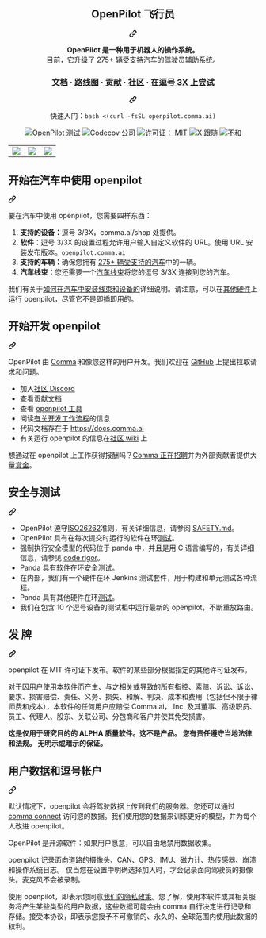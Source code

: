 <div class="Box-sc-g0xbh4-0 QkQOb js-snippet-clipboard-copy-unpositioned" data-hpc="true"><article class="markdown-body entry-content container-lg" itemprop="text"><div align="center" dir="auto">
<div class="markdown-heading" dir="auto"><h1 tabindex="-1" class="heading-element" dir="auto" _msttexthash="21037380" _msthash="394">OpenPilot 飞行员</h1><a id="user-content-openpilot" class="anchor" aria-label="永久链接： openpilot" href="#openpilot" _mstaria-label="416221" _msthash="395"><svg class="octicon octicon-link" viewBox="0 0 16 16" version="1.1" width="16" height="16" aria-hidden="true"><path d="m7.775 3.275 1.25-1.25a3.5 3.5 0 1 1 4.95 4.95l-2.5 2.5a3.5 3.5 0 0 1-4.95 0 .751.751 0 0 1 .018-1.042.751.751 0 0 1 1.042-.018 1.998 1.998 0 0 0 2.83 0l2.5-2.5a2.002 2.002 0 0 0-2.83-2.83l-1.25 1.25a.751.751 0 0 1-1.042-.018.751.751 0 0 1-.018-1.042Zm-4.69 9.64a1.998 1.998 0 0 0 2.83 0l1.25-1.25a.751.751 0 0 1 1.042.018.751.751 0 0 1 .018 1.042l-1.25 1.25a3.5 3.5 0 1 1-4.95-4.95l2.5-2.5a3.5 3.5 0 0 1 4.95 0 .751.751 0 0 1-.018 1.042.751.751 0 0 1-1.042.018 1.998 1.998 0 0 0-2.83 0l-2.5 2.5a1.998 1.998 0 0 0 0 2.83Z"></path></svg></a></div>
<p dir="auto">
  <font _mstmutation="1" _msttexthash="466368448" _msthash="396"><b _mstmutation="1" _istranslated="1">OpenPilot 是一种用于机器人的操作系统。</b> <br _mstmutation="1" _istranslated="1">目前，它升级了 275+ 辆受支持汽车的驾驶员辅助系统。</font></p>
<div class="markdown-heading" dir="auto"><h3 tabindex="-1" class="heading-element" dir="auto">
  <font _mstmutation="1" _msttexthash="91377338" _msthash="397"><a href="https://docs.comma.ai" rel="nofollow" _mstmutation="1" _istranslated="1">文档</a> <span _mstmutation="1" _istranslated="1"> ·</span> <a href="https://docs.comma.ai/contributing/roadmap/" rel="nofollow" _mstmutation="1" _istranslated="1">路线图</a> <span _mstmutation="1" _istranslated="1"> · </span> <a href="https://github.com/commaai/openpilot/blob/master/docs/CONTRIBUTING.md" _mstmutation="1" _istranslated="1">贡献</a> <span _mstmutation="1" _istranslated="1"> ·</span> <a href="https://discord.comma.ai" rel="nofollow" _mstmutation="1" _istranslated="1">社区</a> <span _mstmutation="1" _istranslated="1"> · </span> <a href="https://comma.ai/shop" rel="nofollow" _mstmutation="1" _istranslated="1">在逗号 3X 上尝试</a></font>
</h3><a id="user-content---docs------roadmap------contribute------community------try-it-on-a-comma-3x" class="anchor" aria-label="永久链接： 文档 ·路线图 ·贡献 ·社区 ·在逗号 3X 上尝试" href="#--docs------roadmap------contribute------community------try-it-on-a-comma-3x" _mstaria-label="2990091" _msthash="398"><svg class="octicon octicon-link" viewBox="0 0 16 16" version="1.1" width="16" height="16" aria-hidden="true"><path d="m7.775 3.275 1.25-1.25a3.5 3.5 0 1 1 4.95 4.95l-2.5 2.5a3.5 3.5 0 0 1-4.95 0 .751.751 0 0 1 .018-1.042.751.751 0 0 1 1.042-.018 1.998 1.998 0 0 0 2.83 0l2.5-2.5a2.002 2.002 0 0 0-2.83-2.83l-1.25 1.25a.751.751 0 0 1-1.042-.018.751.751 0 0 1-.018-1.042Zm-4.69 9.64a1.998 1.998 0 0 0 2.83 0l1.25-1.25a.751.751 0 0 1 1.042.018.751.751 0 0 1 .018 1.042l-1.25 1.25a3.5 3.5 0 1 1-4.95-4.95l2.5-2.5a3.5 3.5 0 0 1 4.95 0 .751.751 0 0 1-.018 1.042.751.751 0 0 1-1.042.018 1.998 1.998 0 0 0-2.83 0l-2.5 2.5a1.998 1.998 0 0 0 0 2.83Z"></path></svg></a></div>
<p dir="auto"><font _mstmutation="1" _msttexthash="22837152" _msthash="399">快速入门：</font><code>bash &lt;(curl -fsSL openpilot.comma.ai)</code></p>
<p dir="auto"><a target="_blank" rel="noopener noreferrer" href="https://github.com/commaai/openpilot/actions/workflows/selfdrive_tests.yaml/badge.svg"><img src="https://github.com/commaai/openpilot/actions/workflows/selfdrive_tests.yaml/badge.svg" alt="OpenPilot 测试" style="max-width: 100%;" _mstalt="273247" _msthash="400"></a>
<a href="https://codecov.io/gh/commaai/openpilot" rel="nofollow"><img src="https://camo.githubusercontent.com/1453f17f7d4d38fb706e605554175a0937ba3a22299dff097e73b8900c9099ea/68747470733a2f2f636f6465636f762e696f2f67682f636f6d6d6161692f6f70656e70696c6f742f6272616e63682f6d61737465722f67726170682f62616467652e737667" alt="Codecov 公司" data-canonical-src="https://codecov.io/gh/commaai/openpilot/branch/master/graph/badge.svg" style="max-width: 100%;" _mstalt="96798" _msthash="401"></a>
<a href="/commaai/openpilot/blob/master/LICENSE"><img src="https://camo.githubusercontent.com/6cd0120cc4c5ac11d28b2c60f76033b52db98dac641de3b2644bb054b449d60c/68747470733a2f2f696d672e736869656c64732e696f2f62616467652f4c6963656e73652d4d49542d79656c6c6f772e737667" alt="许可证： MIT" data-canonical-src="https://img.shields.io/badge/License-MIT-yellow.svg" style="max-width: 100%;" _mstalt="152607" _msthash="402"></a>
<a href="https://x.com/comma_ai" rel="nofollow"><img src="https://camo.githubusercontent.com/f24cb75c45c5eac523a0e54674d80a45ade04b896e5d178a681fd84f49c6aeae/68747470733a2f2f696d672e736869656c64732e696f2f747769747465722f666f6c6c6f772f636f6d6d615f6169" alt="X 跟随" data-canonical-src="https://img.shields.io/twitter/follow/comma_ai" style="max-width: 100%;" _mstalt="95186" _msthash="403"></a>
<a href="https://discord.comma.ai" rel="nofollow"><img src="https://camo.githubusercontent.com/bbf25cbe56f023cd30042113212e67f6ff2e3da1173f52c07982415a60a111b4/68747470733a2f2f696d672e736869656c64732e696f2f646973636f72642f343639353234363036303433313630353736" alt="不和" data-canonical-src="https://img.shields.io/discord/469524606043160576" style="max-width: 100%;" _mstalt="93990" _msthash="404"></a></p>
</div>
<markdown-accessiblity-table data-catalyst=""><table>
  <tbody><tr>
    <td><a href="https://youtu.be/NmBfgOanCyk" title="Video By Greer Viau" rel="nofollow"><img src="https://github.com/commaai/openpilot/assets/8762862/2f7112ae-f748-4f39-b617-fabd689c3772" style="max-width: 100%;"></a></td>
    <td><a href="https://youtu.be/VHKyqZ7t8Gw" title="Video By Logan LeGrand" rel="nofollow"><img src="https://github.com/commaai/openpilot/assets/8762862/92351544-2833-40d7-9e0b-7ef7ae37ec4c" style="max-width: 100%;"></a></td>
    <td><a href="https://youtu.be/SUIZYzxtMQs" title="A drive to Taco Bell" rel="nofollow"><img src="https://github.com/commaai/openpilot/assets/8762862/05ceefc5-2628-439c-a9b2-89ce77dc6f63" style="max-width: 100%;"></a></td>
  </tr>
</tbody></table></markdown-accessiblity-table>
<div class="markdown-heading" dir="auto"><h2 tabindex="-1" class="heading-element" dir="auto" _msttexthash="28338063" _msthash="405">开始在汽车中使用 openpilot</h2><a id="user-content-to-start-using-openpilot-in-a-car" class="anchor" aria-label="永久链接：开始在汽车中使用 openpilot" href="#to-start-using-openpilot-in-a-car" _mstaria-label="1279915" _msthash="406"><svg class="octicon octicon-link" viewBox="0 0 16 16" version="1.1" width="16" height="16" aria-hidden="true"><path d="m7.775 3.275 1.25-1.25a3.5 3.5 0 1 1 4.95 4.95l-2.5 2.5a3.5 3.5 0 0 1-4.95 0 .751.751 0 0 1 .018-1.042.751.751 0 0 1 1.042-.018 1.998 1.998 0 0 0 2.83 0l2.5-2.5a2.002 2.002 0 0 0-2.83-2.83l-1.25 1.25a.751.751 0 0 1-1.042-.018.751.751 0 0 1-.018-1.042Zm-4.69 9.64a1.998 1.998 0 0 0 2.83 0l1.25-1.25a.751.751 0 0 1 1.042.018.751.751 0 0 1 .018 1.042l-1.25 1.25a3.5 3.5 0 1 1-4.95-4.95l2.5-2.5a3.5 3.5 0 0 1 4.95 0 .751.751 0 0 1-.018 1.042.751.751 0 0 1-1.042.018 1.998 1.998 0 0 0-2.83 0l-2.5 2.5a1.998 1.998 0 0 0 0 2.83Z"></path></svg></a></div>
<p dir="auto" _msttexthash="141685440" _msthash="407">要在汽车中使用 openpilot，您需要四样东西：</p>
<ol dir="auto">
<li _msttexthash="89486215" _msthash="408"><strong _istranslated="1">支持的设备：</strong>逗号 3/3X，comma.ai/shop 处提供<a href="https://comma.ai/shop/comma-3x" rel="nofollow" _istranslated="1"></a>。</li>
<li><font _mstmutation="1" _msttexthash="305233682" _msthash="409"><strong _mstmutation="1" _istranslated="1">软件：</strong>逗号 3/3X 的设置过程允许用户输入自定义软件的 URL。使用 URL 安装发布版本。</font><code>openpilot.comma.ai</code></li>
<li _msttexthash="168251252" _msthash="410"><strong _istranslated="1">支持的车辆：</strong>确保您拥有 <a href="/commaai/openpilot/blob/master/docs/CARS.md" _istranslated="1">275+ 辆受支持的汽车</a>中的一辆。</li>
<li _msttexthash="225598503" _msthash="411"><strong _istranslated="1">汽车线束：</strong>您还需要一个<a href="https://comma.ai/shop/car-harness" rel="nofollow" _istranslated="1">汽车线束</a>将您的逗号 3/3X 连接到您的汽车。</li>
</ol>
<p dir="auto" _msttexthash="603946655" _msthash="412">我们有关于<a href="https://comma.ai/setup" rel="nofollow" _istranslated="1">如何在汽车中安装线束和设备的</a>详细说明。请注意，可以在<a href="https://blog.comma.ai/self-driving-car-for-free/" rel="nofollow" _istranslated="1">其他硬件</a>上运行 openpilot，尽管它不是即插即用的。</p>
<div class="markdown-heading" dir="auto"><h2 tabindex="-1" class="heading-element" dir="auto" _msttexthash="10431226" _msthash="413">开始开发 openpilot</h2><a id="user-content-to-start-developing-openpilot" class="anchor" aria-label="永久链接： 开始开发 openpilot" href="#to-start-developing-openpilot" _mstaria-label="1227460" _msthash="414"><svg class="octicon octicon-link" viewBox="0 0 16 16" version="1.1" width="16" height="16" aria-hidden="true"><path d="m7.775 3.275 1.25-1.25a3.5 3.5 0 1 1 4.95 4.95l-2.5 2.5a3.5 3.5 0 0 1-4.95 0 .751.751 0 0 1 .018-1.042.751.751 0 0 1 1.042-.018 1.998 1.998 0 0 0 2.83 0l2.5-2.5a2.002 2.002 0 0 0-2.83-2.83l-1.25 1.25a.751.751 0 0 1-1.042-.018.751.751 0 0 1-.018-1.042Zm-4.69 9.64a1.998 1.998 0 0 0 2.83 0l1.25-1.25a.751.751 0 0 1 1.042.018.751.751 0 0 1 .018 1.042l-1.25 1.25a3.5 3.5 0 1 1-4.95-4.95l2.5-2.5a3.5 3.5 0 0 1 4.95 0 .751.751 0 0 1-.018 1.042.751.751 0 0 1-1.042.018 1.998 1.998 0 0 0-2.83 0l-2.5 2.5a1.998 1.998 0 0 0 0 2.83Z"></path></svg></a></div>
<p dir="auto" _msttexthash="346759777" _msthash="415">OpenPilot 由 <a href="https://comma.ai/" rel="nofollow" _istranslated="1">Comma</a> 和像您这样的用户开发。我们欢迎在 <a href="http://github.com/commaai/openpilot" _istranslated="1">GitHub</a> 上提出拉取请求和问题。</p>
<ul dir="auto">
<li _msttexthash="10624120" _msthash="416">加入<a href="https://discord.comma.ai" rel="nofollow" _istranslated="1">社区 Discord</a></li>
<li _msttexthash="21535501" _msthash="417">查看<a href="/commaai/openpilot/blob/master/docs/CONTRIBUTING.md" _istranslated="1">贡献文档</a></li>
<li _msttexthash="16532542" _msthash="418">查看 <a href="/commaai/openpilot/blob/master/tools" _istranslated="1">openpilot 工具</a></li>
<li _msttexthash="57143645" _msthash="419">阅读<a href="/commaai/openpilot/blob/master/docs/WORKFLOW.md" _istranslated="1">有关开发工作流程</a>的信息</li>
<li _msttexthash="22378161" _msthash="420">代码文档存在于 <a href="https://docs.comma.ai" rel="nofollow" _istranslated="1">https://docs.comma.ai</a></li>
<li _msttexthash="65362934" _msthash="421">有关运行 openpilot 的信息在<a href="https://github.com/commaai/openpilot/wiki" _istranslated="1">社区 wiki</a> 上</li>
</ul>
<p dir="auto" _msttexthash="379560363" _msthash="422">想通过在 openpilot 上工作获得报酬吗？<a href="https://comma.ai/jobs#open-positions" rel="nofollow" _istranslated="1">Comma 正在招聘</a>并为外部贡献者提供大量<a href="https://comma.ai/bounties" rel="nofollow" _istranslated="1">赏金</a>。</p>
<div class="markdown-heading" dir="auto"><h2 tabindex="-1" class="heading-element" dir="auto" _msttexthash="15393898" _msthash="423">安全与测试</h2><a id="user-content-safety-and-testing" class="anchor" aria-label="永久链接： 安全与测试" href="#safety-and-testing" _mstaria-label="678860" _msthash="424"><svg class="octicon octicon-link" viewBox="0 0 16 16" version="1.1" width="16" height="16" aria-hidden="true"><path d="m7.775 3.275 1.25-1.25a3.5 3.5 0 1 1 4.95 4.95l-2.5 2.5a3.5 3.5 0 0 1-4.95 0 .751.751 0 0 1 .018-1.042.751.751 0 0 1 1.042-.018 1.998 1.998 0 0 0 2.83 0l2.5-2.5a2.002 2.002 0 0 0-2.83-2.83l-1.25 1.25a.751.751 0 0 1-1.042-.018.751.751 0 0 1-.018-1.042Zm-4.69 9.64a1.998 1.998 0 0 0 2.83 0l1.25-1.25a.751.751 0 0 1 1.042.018.751.751 0 0 1 .018 1.042l-1.25 1.25a3.5 3.5 0 1 1-4.95-4.95l2.5-2.5a3.5 3.5 0 0 1 4.95 0 .751.751 0 0 1-.018 1.042.751.751 0 0 1-1.042.018 1.998 1.998 0 0 0-2.83 0l-2.5 2.5a1.998 1.998 0 0 0 0 2.83Z"></path></svg></a></div>
<ul dir="auto">
<li _msttexthash="200886101" _msthash="425">OpenPilot 遵守<a href="https://en.wikipedia.org/wiki/ISO_26262" rel="nofollow" _istranslated="1">ISO26262</a>准则，有关详细信息，请参阅 <a href="/commaai/openpilot/blob/master/docs/SAFETY.md" _istranslated="1">SAFETY.md</a>。</li>
<li _msttexthash="154736062" _msthash="426">OpenPilot 具有在每次提交时运行的软件在环<a href="/commaai/openpilot/blob/master/.github/workflows/selfdrive_tests.yaml" _istranslated="1">测试</a>。</li>
<li _msttexthash="406323385" _msthash="427">强制执行安全模型的代码位于 panda 中，并且是用 C 语言编写的，有关详细信息，请参见 <a href="https://github.com/commaai/panda#code-rigor" _istranslated="1">code rigor</a>。</li>
<li _msttexthash="60771464" _msthash="428">Panda 具有软件在环<a href="https://github.com/commaai/panda/tree/master/tests/safety" _istranslated="1">安全测试</a>。</li>
<li _msttexthash="301597634" _msthash="429">在内部，我们有一个硬件在环 Jenkins 测试套件，用于构建和单元测试各种流程。</li>
<li _msttexthash="59476612" _msthash="430">Panda 具有其他硬件在环<a href="https://github.com/commaai/panda/blob/master/Jenkinsfile" _istranslated="1">测试</a>。</li>
<li _msttexthash="266500026" _msthash="431">我们在包含 10 个逗号设备的测试柜中运行最新的 openpilot，不断重放路由。</li>
</ul>
<div class="markdown-heading" dir="auto"><h2 tabindex="-1" class="heading-element" dir="auto" _msttexthash="4995627" _msthash="432">发 牌</h2><a id="user-content-licensing" class="anchor" aria-label="永久链接： 许可" href="#licensing" _mstaria-label="400894" _msthash="433"><svg class="octicon octicon-link" viewBox="0 0 16 16" version="1.1" width="16" height="16" aria-hidden="true"><path d="m7.775 3.275 1.25-1.25a3.5 3.5 0 1 1 4.95 4.95l-2.5 2.5a3.5 3.5 0 0 1-4.95 0 .751.751 0 0 1 .018-1.042.751.751 0 0 1 1.042-.018 1.998 1.998 0 0 0 2.83 0l2.5-2.5a2.002 2.002 0 0 0-2.83-2.83l-1.25 1.25a.751.751 0 0 1-1.042-.018.751.751 0 0 1-.018-1.042Zm-4.69 9.64a1.998 1.998 0 0 0 2.83 0l1.25-1.25a.751.751 0 0 1 1.042.018.751.751 0 0 1 .018 1.042l-1.25 1.25a3.5 3.5 0 1 1-4.95-4.95l2.5-2.5a3.5 3.5 0 0 1 4.95 0 .751.751 0 0 1-.018 1.042.751.751 0 0 1-1.042.018 1.998 1.998 0 0 0-2.83 0l-2.5 2.5a1.998 1.998 0 0 0 0 2.83Z"></path></svg></a></div>
<p dir="auto" _msttexthash="296549240" _msthash="434">openpilot 在 MIT 许可证下发布。软件的某些部分根据指定的其他许可证发布。</p>
<p dir="auto" _msttexthash="3150355260" _msthash="435">对于因用户使用本软件而产生、与之相关或导致的所有指控、索赔、诉讼、诉讼、要求、损害赔偿、责任、义务、损失、和解、判决、成本和费用（包括但不限于律师费和成本），本软件的任何用户应赔偿 Comma.ai， Inc. 及其董事、高级职员、员工、代理人、股东、关联公司、分包商和客户并使其免受损害。</p>
<p dir="auto"><strong _msttexthash="500843564" _msthash="436">这是仅用于研究目的的 ALPHA 质量软件。这不是产品。
您有责任遵守当地法律和法规。
无明示或暗示的保证。</strong></p>
<div class="markdown-heading" dir="auto"><h2 tabindex="-1" class="heading-element" dir="auto" _msttexthash="33458984" _msthash="437">用户数据和逗号帐户</h2><a id="user-content-user-data-and-comma-account" class="anchor" aria-label="永久链接：用户数据和逗号帐户" href="#user-data-and-comma-account" _mstaria-label="1004783" _msthash="438"><svg class="octicon octicon-link" viewBox="0 0 16 16" version="1.1" width="16" height="16" aria-hidden="true"><path d="m7.775 3.275 1.25-1.25a3.5 3.5 0 1 1 4.95 4.95l-2.5 2.5a3.5 3.5 0 0 1-4.95 0 .751.751 0 0 1 .018-1.042.751.751 0 0 1 1.042-.018 1.998 1.998 0 0 0 2.83 0l2.5-2.5a2.002 2.002 0 0 0-2.83-2.83l-1.25 1.25a.751.751 0 0 1-1.042-.018.751.751 0 0 1-.018-1.042Zm-4.69 9.64a1.998 1.998 0 0 0 2.83 0l1.25-1.25a.751.751 0 0 1 1.042.018.751.751 0 0 1 .018 1.042l-1.25 1.25a3.5 3.5 0 1 1-4.95-4.95l2.5-2.5a3.5 3.5 0 0 1 4.95 0 .751.751 0 0 1-.018 1.042.751.751 0 0 1-1.042.018 1.998 1.998 0 0 0-2.83 0l-2.5 2.5a1.998 1.998 0 0 0 0 2.83Z"></path></svg></a></div>
<p dir="auto" _msttexthash="1079395603" _msthash="439">默认情况下，openpilot 会将驾驶数据上传到我们的服务器。您还可以通过 <a href="https://connect.comma.ai/" rel="nofollow" _istranslated="1">comma connect</a> 访问您的数据。我们使用您的数据来训练更好的模型，并为每个人改进 openpilot。</p>
<p dir="auto" _msttexthash="264628494" _msthash="440">OpenPilot 是开源软件：如果用户愿意，可以自由地禁用数据收集。</p>
<p dir="auto" _msttexthash="1414484721" _msthash="441">openpilot 记录面向道路的摄像头、CAN、GPS、IMU、磁力计、热传感器、崩溃和操作系统日志。
仅当您在设置中明确选择加入时，才会记录面向驾驶员的摄像头。麦克风不会被录制。</p>
<p dir="auto" _msttexthash="2391254944" _msthash="442">使用 openpilot，即表示您同意<a href="https://comma.ai/privacy" rel="nofollow" _istranslated="1">我们的隐私政策</a>。您了解，使用本软件或其相关服务将产生某些类型的用户数据，这些数据可能会由 comma 自行决定进行记录和存储。接受本协议，即表示您授予不可撤销的、永久的、全球范围内使用此数据的权利。</p>
</article></div>
